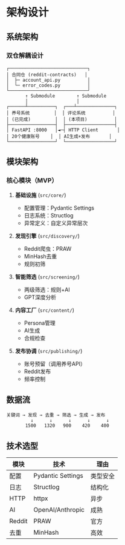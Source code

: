 # 架构设计

## 系统架构

### 双仓解耦设计

```
┌─────────────────────────────┐
│ 合同仓 (reddit-contracts)   │
│  ├─ account_api.py          │
│  └─ error_codes.py          │
└─────────────────────────────┘
       ↑ Submodule        ↑ Submodule
       │                  │
┌──────┴──────────┐  ┌───┴──────────────┐
│ 养号系统         │  │ 评论系统          │
│ (已完成)         │  │ (本项目)          │
├─────────────────┤  ├──────────────────┤
│ FastAPI :8000   │◄─┤ HTTP Client       │
│ 20个健康账号    │  │ AI生成+发布       │
└─────────────────┘  └──────────────────┘
```

## 模块架构

### 核心模块（MVP）

1. **基础设施** (`src/core/`)
   - 配置管理：Pydantic Settings
   - 日志系统：Structlog
   - 异常定义：自定义异常层次

2. **发现引擎** (`src/discovery/`)
   - Reddit爬虫：PRAW
   - MinHash去重
   - 规则初筛

3. **智能筛选** (`src/screening/`)
   - 两级筛选：规则+AI
   - GPT深度分析

4. **内容工厂** (`src/content/`)
   - Persona管理
   - AI生成
   - 合规检查

5. **发布协调** (`src/publishing/`)
   - 账号预留（调用养号API）
   - Reddit发布
   - 频率控制

## 数据流

```
关键词 → 发现 → 去重 → 筛选 → 生成 → 发布
         ↓      ↓      ↓      ↓      ↓
       1500   1320   900    420    400
```

## 技术选型

| 模块 | 技术 | 理由 |
|------|------|------|
| 配置 | Pydantic Settings | 类型安全 |
| 日志 | Structlog | 结构化 |
| HTTP | httpx | 异步 |
| AI | OpenAI/Anthropic | 成熟 |
| Reddit | PRAW | 官方 |
| 去重 | MinHash | 高效 |
